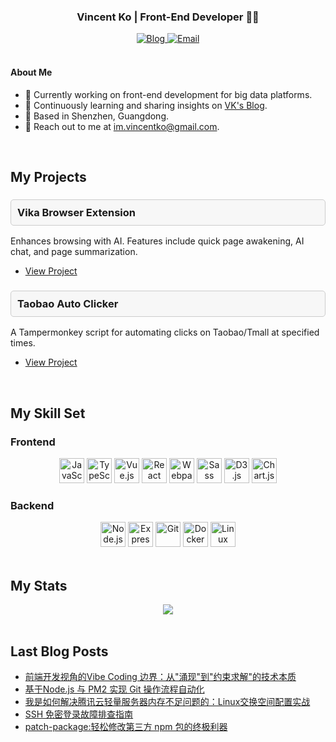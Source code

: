 ### <div align="center">Vincent Ko | Front-End Developer 👨‍💻</div>
<div align="center">
<!--   <a href="https://www.linkedin.com/in/vincent-ko-12345678/" target="_blank">
    <img src="https://img.shields.io/badge/LinkedIn-0077B5?style=for-the-badge&logo=linkedin&logoColor=white" alt="LinkedIn">
  </a> -->
  <a href="https://vincentko.top">
    <img src="https://img.shields.io/badge/Blog-3b5998?style=for-the-badge&logo=blogger&logoColor=white" alt="Blog">
  </a>
  <a href="mailto:im.vincentko@gmail.com">
    <img src="https://img.shields.io/badge/Email-D14836?style=for-the-badge&logo=gmail&logoColor=white" alt="Email">
  </a>
</div>

<br/>

#### About Me
- **💼** Currently working on front-end development for big data platforms.
- **🌱** Continuously learning and sharing insights on [VK's Blog](https://vincentko.top).
- **📍** Based in Shenzhen, Guangdong.
- **📧** Reach out to me at [im.vincentko@gmail.com](mailto:im.vincentko@gmail.com).

<br/>

## My Projects

### <div style="border: 1px solid #ccc; border-radius: 5px; padding: 10px; background-color: #f7f7f7;">Vika Browser Extension</div>
Enhances browsing with AI. Features include quick page awakening, AI chat, and page summarization.
- [View Project](https://github.com/forrany/Vika-Browser-Extension)

### <div style="border: 1px solid #ccc; border-radius: 5px; padding: 10px; background-color: #f7f7f7;">Taobao Auto Clicker</div>
A Tampermonkey script for automating clicks on Taobao/Tmall at specified times.
- [View Project](https://github.com/forrany/taobao-auto-clicker)

<br/>

## My Skill Set

### Frontend
<div align="center">
  <a href="https://www.javascript.com/"><img src="https://profilinator.rishav.dev/skills-assets/javascript-original.svg" alt="JavaScript" height="40" /></a>
  <a href="https://www.typescriptlang.org/"><img src="https://profilinator.rishav.dev/skills-assets/typescript-original.svg" alt="TypeScript" height="40" /></a>
  <a href="https://vuejs.org/"><img src="https://profilinator.rishav.dev/skills-assets/vuejs-original-wordmark.svg" alt="Vue.js" height="40" /></a>
  <a href="https://reactjs.org/"><img src="https://profilinator.rishav.dev/skills-assets/react-original-wordmark.svg" alt="React" height="40" /></a>
  <a href="https://webpack.js.org/"><img src="https://profilinator.rishav.dev/skills-assets/webpack-original.svg" alt="Webpack" height="40" /></a>
  <a href="https://sass-lang.com/"><img src="https://profilinator.rishav.dev/skills-assets/sass-original.svg" alt="Sass" height="40" /></a>
  <a href="https://d3js.org/"><img src="https://profilinator.rishav.dev/skills-assets/d3js-original.svg" alt="D3.js" height="40" /></a>
  <a href="https://www.chartjs.org/"><img src="https://profilinator.rishav.dev/skills-assets/logo-title.svg" alt="Chart.js" height="40" /></a>
</div>

### Backend
<div align="center">
  <a href="https://nodejs.org/"><img src="https://profilinator.rishav.dev/skills-assets/nodejs-original-wordmark.svg" alt="Node.js" height="40" /></a>
  <a href="https://expressjs.com/"><img src="https://profilinator.rishav.dev/skills-assets/express-original-wordmark.svg" alt="Express.js" height="40" /></a>
  <a href="https://github.com/"><img src="https://profilinator.rishav.dev/skills-assets/git-scm-icon.svg" alt="Git" height="40" /></a>
  <a href="https://www.docker.com/"><img src="https://profilinator.rishav.dev/skills-assets/docker-original-wordmark.svg" alt="Docker" height="40" /></a>
  <a href="https://www.linux.org/"><img src="https://profilinator.rishav.dev/skills-assets/linux-original.svg" alt="Linux" height="40" /></a>
</div>

<br/>

## My Stats
<div align="center">
  <img src="https://github-readme-stats.vercel.app/api?username=forrany&show_icons=true&count_private=true&hide_border=true&theme=gotham" />
</div>

<br/>

## Last Blog Posts
<!-- BLOG-POST-LIST:START -->
- [前端开发视角的Vibe Coding 边界：从&quot;涌现&quot;到&quot;约束求解&quot;的技术本质](https://vincentko.top/archives/vibe-coding-in-frontend)
- [基于Node.js 与 PM2 实现 Git 操作流程自动化](https://vincentko.top/archives/process_git_with_node.js)
- [我是如何解决腾讯云轻量服务器内存不足问题的：Linux交换空间配置实战](https://vincentko.top/archives/Linux-Swap-Sapce)
- [SSH 免密登录故障排查指南](https://vincentko.top/archives/ssh-login-issue)
- [patch-package:轻松修改第三方 npm 包的终极利器](https://vincentko.top/archives/patch-package-use)
<!-- BLOG-POST-LIST:END -->

<br/>

<!-- **Note:** This is a special repository because its `README.md` (this file) appears on your GitHub profile. -->

